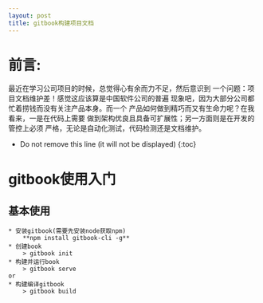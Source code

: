 ```yaml
---
layout: post
title: gitbook构建项目文档
---
```


# 前言:
最近在学习公司项目的时候，总觉得心有余而力不足，然后意识到
一个问题：项目文档维护差！感觉这应该算是中国软件公司的普遍
现象吧，因为大部分公司都忙着捞钱而没有关注产品本身。而一个
产品如何做到精巧而又有生命力呢？在我看来，一是在代码上需要
做到架构优良且具备可扩展性；另一方面则是在开发的管控上必须
严格，无论是自动化测试，代码检测还是文档维护。

* Do not remove this line (it will not be displayed) 
{:toc}

# gitbook使用入门
## 基本使用
	* 安装gitbook(需要先安装node获取npm)
		**npm install gitbook-cli -g**
	* 创建book
		> gitbook init
	* 构建并运行book
		> gitbook serve
	or
	* 构建编译gitbook
		> gitbook build
